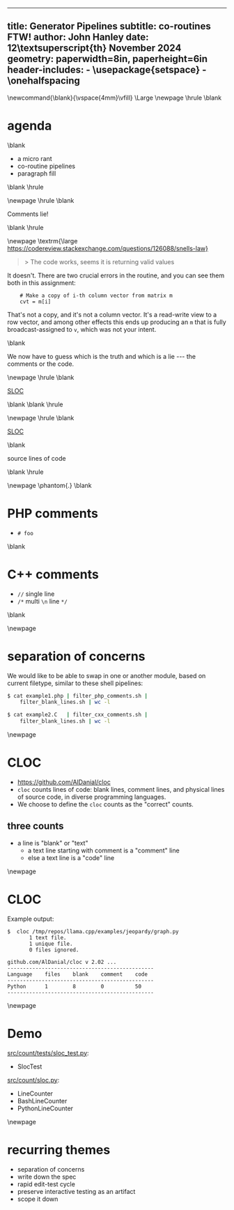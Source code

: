 
---
title: Generator Pipelines
subtitle: co-routines FTW!
author: John Hanley
date: 12\textsuperscript{th} November 2024
geometry: paperwidth=8in, paperheight=6in
header-includes:
    - \usepackage{setspace}
    - \onehalfspacing
---
[//]: # ( Copyright 2024 John Hanley. MIT Licensed. )

\newcommand{\blank}{\vspace{4mm}\vfill}
\Large
\newpage
\hrule
\blank

# agenda

\blank

- a micro rant
- co-routine pipelines
- paragraph fill

\blank
\hrule

\newpage
\hrule
\blank

Comments lie!

\blank
\hrule

\newpage
\textrm{\large https://codereview.stackexchange.com/questions/126088/snells-law}

> \> The code works, seems it is returning valid values

It doesn't. There are two crucial errors in the routine, and you can
see them both in this assignment:

```
    # Make a copy of i-th column vector from matrix m
    cvt = m[i]
```

That's not a copy, and it's not a column vector.
It's a read-write view to a row vector, and among other effects this ends up
producing an `m` that is fully broadcast-assigned to `v`,
which was not your intent.

\blank

We now have to guess which is the truth and which is a lie --- the comments or the code.

\newpage
\hrule
\blank

[SLOC](https://en.wikipedia.org/wiki/Source_lines_of_code)

\blank
\blank
\hrule

\newpage
\hrule
\blank

[SLOC](https://en.wikipedia.org/wiki/Source_lines_of_code)

\blank

source lines of code

\blank
\hrule

\newpage
\phantom{.}
\blank

# PHP comments

- `# foo`

\blank

# C++ comments

- `//` single line
- `/*` multi `\n` line `*/`

\blank

\newpage
# separation of concerns

We would like to be able to swap in one or another module,
based on current filetype, similar to these shell pipelines:

```bash
$ cat example1.php | filter_php_comments.sh |
    filter_blank_lines.sh | wc -l

$ cat example2.C   | filter_cxx_comments.sh |
    filter_blank_lines.sh | wc -l
```

\newpage
# CLOC

- https://github.com/AlDanial/cloc
- `cloc` counts lines of code: blank lines, comment lines, and physical lines of source code, in diverse programming languages.
- We choose to define the `cloc` counts as the "correct" counts.

## three counts

- a line is "blank" or "text"
  - a text line starting with comment is a "comment" line
  - else a text line is a "code" line

\newpage
# CLOC

Example output:
```
$  cloc /tmp/repos/llama.cpp/examples/jeopardy/graph.py
       1 text file.
       1 unique file.
       0 files ignored.

github.com/AlDanial/cloc v 2.02 ...
-----------------------------------------------
Language    files    blank    comment    code
-----------------------------------------------
Python      1        8        0          50
-----------------------------------------------
```

\newpage
# Demo

[src/count/tests/sloc_test.py](
https://github.com/jhanley634/dojo-blackboard/blob/main/src/count/tests/sloc_test.py):

- SlocTest

[src/count/sloc.py](
https://github.com/jhanley634/dojo-blackboard/blob/main/src/count/sloc.py):

- LineCounter
- BashLineCounter
- PythonLineCounter

\newpage
# recurring themes

- separation of concerns
- write down the spec
- rapid edit-test cycle
- preserve interactive testing as an artifact
- scope it down
